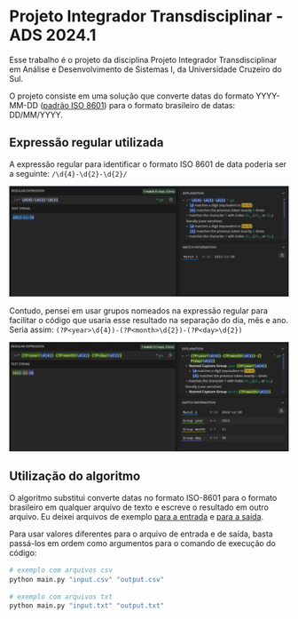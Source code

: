 # Projeto Integrador Transdisciplinar - ADS 2024.1

Esse trabalho é o projeto da disciplina Projeto Integrador Transdisciplinar em Análise e
Desenvolvimento de Sistemas I, da Universidade Cruzeiro do Sul.

O projeto consiste em uma solução que converte datas do formato YYYY-MM-DD ([padrão ISO 8601](https://pt.wikipedia.org/wiki/ISO_8601)) para o formato brasileiro de datas: DD/MM/YYYY.

## Expressão regular utilizada

A expressão regular para identificar o formato ISO 8601 de data poderia ser a seguinte: `/\d{4}-\d{2}-\d{2}/`

![no named group date regex alternative](./img/image.png)

Contudo, pensei em usar grupos nomeados na expressão regular para facilitar o código que usaria esse resultado na separação do dia, mês e ano. Seria assim: `(?P<year>\d{4})-(?P<month>\d{2})-(?P<day>\d{2})`

![alternative date regex with named groups](./img/image-1.png)

## Utilização do algoritmo

O algoritmo substitui converte datas no formato ISO-8601 para o formato brasileiro em qualquer arquivo de texto e escreve o resultado em outro arquivo. Eu deixei arquivos de exemplo [para a entrada](./input-example.csv) e [para a saída](./output-example.csv).

Para usar valores diferentes para o arquivo de entrada e de saída, basta passá-los em ordem como argumentos para o comando de execução do código:

```bash
# exemplo com arquivos csv
python main.py "input.csv" "output.csv"
```

```bash
# exemplo com arquivos txt
python main.py "input.txt" "output.txt"
```

